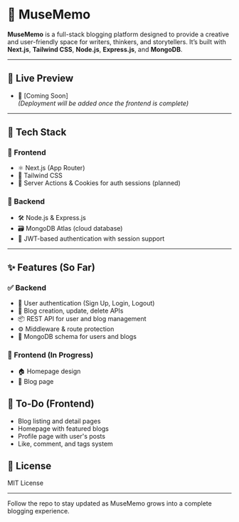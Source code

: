 # 📝 MuseMemo

**MuseMemo** is a full-stack blogging platform designed to provide a creative and user-friendly space for writers, thinkers, and storytellers. It’s built with **Next.js**, **Tailwind CSS**, **Node.js**, **Express.js**, and **MongoDB**.

<!-- > 🔧 The backend is fully implemented. The frontend is under development — homepage and blog pages are in progress. -->

---

## 🚀 Live Preview

- 🔗 [Coming Soon]  
  *(Deployment will be added once the frontend is complete)*

---

## 🧰 Tech Stack

### 🔹 Frontend
- ⚛️ Next.js (App Router)
- 🎨 Tailwind CSS
- 🍪 Server Actions & Cookies for auth sessions (planned)

### 🔹 Backend
- 🛠️ Node.js & Express.js
- 🗃️ MongoDB Atlas (cloud database)
- 🔐 JWT-based authentication with session support

---

## ✨ Features (So Far)

### ✅ Backend
- 🔐 User authentication (Sign Up, Login, Logout)
- 📄 Blog creation, update, delete APIs
- 📦 REST API for user and blog management
- ⚙️ Middleware & route protection
- 📁 MongoDB schema for users and blogs

### 🚧 Frontend (In Progress)
- 🏠 Homepage design
- 📄 Blog page

## 🚧 To-Do (Frontend)
 - Blog listing and detail pages
 - Homepage with featured blogs
 - Profile page with user's posts
 - Like, comment, and tags system

## 📄 License
MIT License

-----------------------------------------------------------------------------------------
Follow the repo to stay updated as MuseMemo grows into a complete blogging experience.